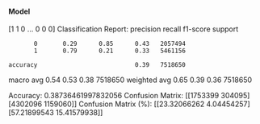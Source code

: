 #### Model
[1 1 0 ... 0 0 0]
Classification Report:
              precision    recall  f1-score   support

           0       0.29      0.85      0.43   2057494
           1       0.79      0.21      0.33   5461156

    accuracy                           0.39   7518650
   macro avg       0.54      0.53      0.38   7518650
weighted avg       0.65      0.39      0.36   7518650

Accuracy: 0.38736461997832056
Confusion Matrix:
[[1753399  304095]
 [4302096 1159060]]
Confusion Matrix (%):
[[23.32066262  4.04454257]
 [57.21899543 15.41579938]]
